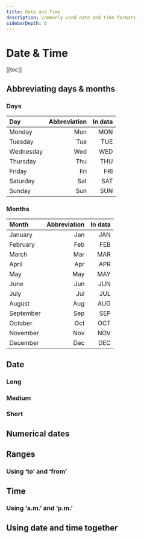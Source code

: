 ```yaml
---
title: Date and Time
description: Commonly used date and time formats.
sidebarDepth: 0
---
```


# Date & Time

[[toc]]

## Abbreviating days & months

### Days

| Day       | Abbreviation |  In data |
| :-------- | -----------: | -------------------: |
| Monday    | Mon          | MON                  |
| Tuesday   | Tue          | TUE                  |
| Wednesday | Wed          | WED                  |
| Thursday  | Thu          | THU                  |
| Friday    | Fri          | FRI                  |
| Saturday  | Sat          | SAT                  |
| Sunday    | Sun          | SUN                  |

### Months

| Month     | Abbreviation |  In data |
| :-------- | -----------: | -------------------: |
| January   | Jan          | JAN                  |
| February  | Feb          | FEB                  |
| March     | Mar          | MAR                  |
| April     | Apr          | APR                  |
| May       | May          | MAY                  |
| June      | Jun          | JUN                  |
| July      | Jul          | JUL                  |
| August    | Aug          | AUG                  |
| September | Sep          | SEP                  |
| October   | Oct          | OCT                  |
| November  | Nov          | NOV                  |
| December  | Dec          | DEC                  |

## Date

### Long

### Medium

### Short

## Numerical dates

## Ranges

### Using ‘to’ and ‘from’

## Time

### Using ‘a.m.’ and ‘p.m.’

## Using date and time together
